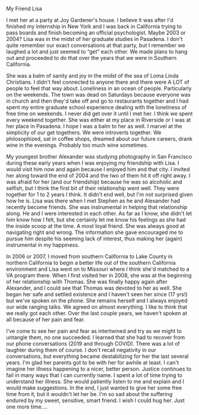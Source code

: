 My Friend Lisa

I met her at a party at Joy Gardener's house.  I believe it was after I'd finished my internship in New York and I was back in California trying to pass boards and finish becoming an official psychologist.  Maybe 2003 or 2004?  Lisa was in the midst of her graduate studies in Pasadena.  I don't quite remember our exact conversations at that party, but I remember we laughed a lot and just seemed to “get” each other.  We made plans to hang out and proceeded to do that over the years that we were in Southern California.  

She was a balm of sanity and joy in the midst of the sea of Loma Linda Christians.  I didn't feel connected to anyone there and there were A LOT of people to feel that way about.  Loneliness in an ocean of people.  Particularly on the weekends.  The town was dead on Saturdays because everyone was in church and then they'd take off and go to restaurants together and I had spent my entire graduate school experience dealing with the loneliness of free time on weekends.  I never did get over it until I met her.  I think we spent every weekend together.  She was either at my place in Riverside or I was at her place in Pasadena.  I hope I was a balm to her as well.  I marvel at the simplicity of our get togethers.  We were introverts together.  We philosophized, sat in coffee shops, dreamed about our future careers, drank wine in the evenings.  Probably too much wine sometimes.

My youngest brother Alexander was studying photography in San Francisco during these early years when I was enjoying my friendship with Lisa.  I would visit him now and again because I enjoyed him and that city.  I invited her along toward the end of 2004 and the two of them hit it off right away.  I was afraid for her (and our friendship) because he was so alcoholic and selfish, but I think the first bit of their relationship went well.  They were together for 1 to 2 years I think.  It didn't end well, but I'm not surprised given how he is.  Lisa was there when I met Stephen as he and Alexander had recently become friends.  She was instrumental in helping that relationship along.  He and I were interested in each other.  As far as I know, she didn't let him know how I felt, but she certainly let me know his feelings as she had the inside scoop at the time.  A most loyal friend.  She was always good at navigating right and wrong.  The information she gave encouraged me to pursue him despite his seeming lack of interest, thus making her (again) instrumental in my happiness.

In 2006 or 2007, I moved from southern California to Lake County in northern California to begin a better life out of the southern California environment and Lisa went on to Missouri where I think she'd matched to a VA program there.  When I first visited her in 2008, she was at the beginning of her relationship with Thomas.  She was finally happy again after Alexander, and I could see that Thomas was devoted to her as well.  She began her safe and settled existence and I haven't seen her since (17 yrs!) but we've spoken on the phone.  She remains herself and I always enjoyed our wide ranging talks.  We agreed on almost everything.  I like to think that we really got each other.  Over the last couple years, we haven't spoken at all because of her pain and fear. 

I've come to see her pain and fear as intertwined and try as we might to untangle them, no one succeeded.  I learned that she had to recover from our phone conversations (2019 and through COVID).   There was a lot of laughter during them of course.  I don't recall negativity in our conversations, but everything became destabilizing for her the last several years.  I'm glad her parents got to be with her for awhile at least.  I can't imagine her illness happening to a nicer, better person.  Justice continues to fail in many ways that I can currently name.  I spent a lot of time trying to understand her illness.  She would patiently listen to me and explain and I would make suggestions.  In the end, I just wanted to give her some free time from it, but it wouldn't let her be.  I'm so sad about the suffering endured by my sweet, sensitive, smart friend.  I wish I could hug her.  Just one more time....